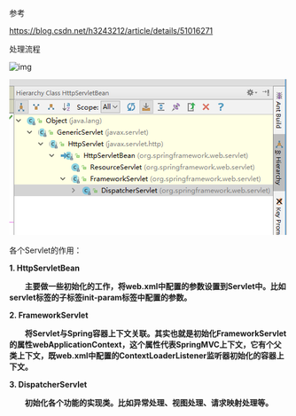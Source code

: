 参考

https://blog.csdn.net/h3243212/article/details/51016271



处理流程

![img](http://sishuok.com/forum/upload/2012/7/14/529024df9d2b0d1e62d8054a86d866c9__1.JPG) 



![1539845187781](assets/1539845187781.png)



各个Servlet的作用：

**1. HttpServletBean**

　　**主要做一些初始化的工作，将web.xml中配置的参数设置到Servlet中。比如servlet标签的子标签init-param标签中配置的参数。**

**2. FrameworkServlet**

　　**将Servlet与Spring容器上下文关联。其实也就是初始化FrameworkServlet的属性webApplicationContext，这个属性代表SpringMVC上下文，它有个父类上下文，既web.xml中配置的ContextLoaderListener监听器初始化的容器上下文。**

**3. DispatcherServlet** 

　　**初始化各个功能的实现类。比如异常处理、视图处理、请求映射处理等。**



